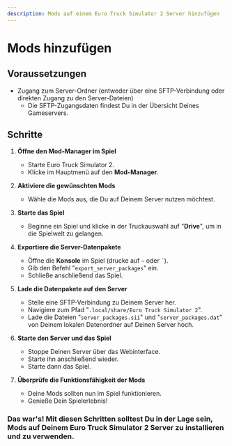 ```yaml
---
description: Mods auf einem Euro Truck Simulator 2 Server hinzufügen
---
```


# Mods hinzufügen

## Voraussetzungen

* Zugang zum Server-Ordner (entweder über eine SFTP-Verbindung oder direkten Zugang zu den Server-Dateien)
  * Die SFTP-Zugangsdaten findest Du in der Übersicht Deines Gameservers.

## Schritte

1. <b>Öffne den Mod-Manager im Spiel</b>
    * Starte Euro Truck Simulator 2.
    * Klicke im Hauptmenü auf den **Mod-Manager**.

2. <b>Aktiviere die gewünschten Mods</b>
    * Wähle die Mods aus, die Du auf Deinem Server nutzen möchtest.

3. <b>Starte das Spiel</b>
    * Beginne ein Spiel und klicke in der Truckauswahl auf "**Drive**", um in die Spielwelt zu gelangen.

4. <b>Exportiere die Server-Datenpakete</b>
    * Öffne die **Konsole** im Spiel (drucke auf `~` oder `` ` ``).
    * Gib den Befehl "`export_server_packages`" ein.
    * Schließe anschließend das Spiel.

5. <b>Lade die Datenpakete auf den Server</b>
    * Stelle eine SFTP-Verbindung zu Deinem Server her.
    * Navigiere zum Pfad "`.local/share/Euro Truck Simulator 2`".
    * Lade die Dateien "`server_packages.sii`" und "`server_packages.dat`" von Deinem lokalen Datenordner auf Deinen Server hoch.

6. <b>Starte den Server und das Spiel</b>
    * Stoppe Deinen Server über das Webinterface.
    * Starte ihn anschließend wieder.
    * Starte dann das Spiel.

7. <b>Überprüfe die Funktionsfähigkeit der Mods</b>
    * Deine Mods sollten nun im Spiel funktionieren.
    * Genieße Dein Spielerlebnis!

### Das war's! Mit diesen Schritten solltest Du in der Lage sein, Mods auf Deinem Euro Truck Simulator 2 Server zu installieren und zu verwenden.